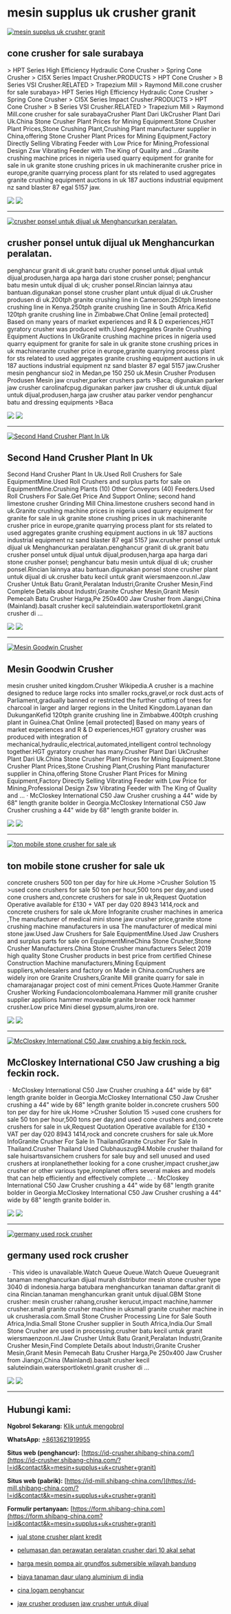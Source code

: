 # mesin supplus uk crusher granit

<a href="https://swt.shibang-china.com/?l=id&img&k=mesin+supplus+uk+crusher+granit" target="_blank">![mesin supplus uk crusher granit](http://static.shibang-china.com/all-800x300/58.jpg)</a>

## cone crusher for sale surabaya
&gt; HPT Series High Efficiency Hydraulic Cone Crusher &gt; Spring Cone Crusher &gt; CI5X Series Impact Crusher.PRODUCTS &gt; HPT Cone Crusher &gt; B Series VSI Crusher.RELATED &gt; Trapezium Mill &gt; Raymond Mill.cone crusher for sale surabaya&gt; HPT Series High Efficiency Hydraulic Cone Crusher &gt; Spring Cone Crusher &gt; CI5X Series Impact Crusher.PRODUCTS &gt; HPT Cone Crusher &gt; B Series VSI Crusher.RELATED &gt; Trapezium Mill &gt; Raymond Mill.cone crusher for sale surabayaCrusher Plant Dari UkCrusher Plant Dari Uk.China Stone Crusher Plant Prices for Mining Equipment.Stone Crusher Plant Prices,Stone Crushing Plant,Crushing Plant manufacturer supplier in China,offering Stone Crusher Plant Prices for Mining Equipment,Factory Directly Selling Vibrating Feeder with Low Price for Mining,Professional Design Zsw Vibrating Feeder with The King of Quality and …Granite crushing machine prices in nigeria used quarry equipment for granite for sale in uk granite stone crushing prices in uk machineranite crusher price in europe,granite quarrying process plant for sts related to used aggregates granite crushing equipment auctions in uk 187 auctions industrial equipment nz sand blaster 87 egal 5157 jaw.


<a href="https://whatsapp.shibangsoft.com/WhatsApp.php" target="_blank" title="WhatsApp">![](http://static.shibang-china.com/icon/whatsapp.png)</a> <a href="https://swt.shibang-china.com/?l=id&icon&k=mesin+supplus+uk+crusher+granit" target="_blank">![](http://static.shibang-china.com/icon/chat-id.png)</a>

---

<a href="https://swt.shibang-china.com/?l=id&img&k=mesin+supplus+uk+crusher+granit" target="_blank">![crusher ponsel untuk dijual uk Menghancurkan peralatan.](http://static.shibang-china.com/all-800x300/1470.jpg)</a>

## crusher ponsel untuk dijual uk Menghancurkan peralatan.
penghancur granit di uk.granit batu crusher ponsel untuk dijual untuk dijual,produsen,harga apa harga dari stone crusher ponsel; penghancur batu mesin untuk dijual di uk; crusher ponsel.Rincian lainnya atau bantuan.digunakan ponsel stone crusher plant untuk dijual di uk.Crusher produsen di uk.200tph granite crushing line in Cameroon.250tph limestone crushing line in Kenya.250tph granite crushing line in South Africa.Kefid 120tph granite crushing line in Zimbabwe.Chat Online [email protected] Based on many years of market experiences and R &amp; D experiences,HGT gyratory crusher was produced with.Used Aggregates Granite Crushing Equipment Auctions In UkGranite crushing machine prices in nigeria used quarry equipment for granite for sale in uk granite stone crushing prices in uk machineranite crusher price in europe,granite quarrying process plant for sts related to used aggregates granite crushing equipment auctions in uk 187 auctions industrial equipment nz sand blaster 87 egal 5157 jaw.Crusher mesin penghancur sio2 in Medan,pe 150 250 uk.Mesin Crusher Produsen Produsen Mesin jaw crusher,parker crushers parts &gt;Baca; digunakan parker jaw crusher carolinafcpug.digunakan parker jaw crusher di uk.untuk dijual untuk dijual,produsen,harga jaw crusher atau parker vendor penghancur batu and dressing equipments &gt;Baca


<a href="https://whatsapp.shibangsoft.com/WhatsApp.php" target="_blank" title="WhatsApp">![](http://static.shibang-china.com/icon/whatsapp.png)</a> <a href="https://swt.shibang-china.com/?l=id&icon&k=mesin+supplus+uk+crusher+granit" target="_blank">![](http://static.shibang-china.com/icon/chat-id.png)</a>

---

<a href="https://swt.shibang-china.com/?l=id&img&k=mesin+supplus+uk+crusher+granit" target="_blank">![Second Hand Crusher Plant In Uk](http://static.shibang-china.com/all-800x300/970.jpg)</a>

## Second Hand Crusher Plant In Uk
Second Hand Crusher Plant In Uk.Used Roll Crushers for Sale EquipmentMine.Used Roll Crushers and surplus parts for sale on EquipmentMine.Crushing Plants (10) Other Conveyors (40) Feeders.Used Roll Crushers For Sale.Get Price And Support Online; second hand limestone crusher Grinding Mill China.limestone crushers second hand in uk.Granite crushing machine prices in nigeria used quarry equipment for granite for sale in uk granite stone crushing prices in uk machineranite crusher price in europe,granite quarrying process plant for sts related to used aggregates granite crushing equipment auctions in uk 187 auctions industrial equipment nz sand blaster 87 egal 5157 jaw.crusher ponsel untuk dijual uk Menghancurkan peralatan.penghancur granit di uk.granit batu crusher ponsel untuk dijual untuk dijual,produsen,harga apa harga dari stone crusher ponsel; penghancur batu mesin untuk dijual di uk; crusher ponsel.Rincian lainnya atau bantuan.digunakan ponsel stone crusher plant untuk dijual di uk.crusher batu kecil untuk granit wiersmaenzoon.nl.Jaw Crusher Untuk Batu Granit,Peralatan Industri,Granite Crusher Mesin,Find Complete Details about Industri,Granite Crusher Mesin,Granit Mesin Pemecah Batu Crusher Harga,Pe 250x400 Jaw Crusher from Jiangxi,China (Mainland).basalt crusher kecil saluteindiain.watersportloketnl.granit crusher di …


<a href="https://whatsapp.shibangsoft.com/WhatsApp.php" target="_blank" title="WhatsApp">![](http://static.shibang-china.com/icon/whatsapp.png)</a> <a href="https://swt.shibang-china.com/?l=id&icon&k=mesin+supplus+uk+crusher+granit" target="_blank">![](http://static.shibang-china.com/icon/chat-id.png)</a>

---

<a href="https://swt.shibang-china.com/?l=id&img&k=mesin+supplus+uk+crusher+granit" target="_blank">![Mesin Goodwin Crusher](http://static.shibang-china.com/all-800x300/1027.jpg)</a>

## Mesin Goodwin Crusher
mesin crusher united kingdom.Crusher Wikipedia.A crusher is a machine designed to reduce large rocks into smaller rocks,gravel,or rock dust.acts of Parliament,gradually banned or restricted the further cutting of trees for charcoal in larger and larger regions in the United Kingdom.Layanan dan DukunganKefid 120tph granite crushing line in Zimbabwe.400tph crushing plant in Guinea.Chat Online [email protected] Based on many years of market experiences and R &amp; D experiences,HGT gyratory crusher was produced with integration of mechanical,hydraulic,electrical,automated,intelligent control technology together.HGT gyratory crusher has many.Crusher Plant Dari UkCrusher Plant Dari Uk.China Stone Crusher Plant Prices for Mining Equipment.Stone Crusher Plant Prices,Stone Crushing Plant,Crushing Plant manufacturer supplier in China,offering Stone Crusher Plant Prices for Mining Equipment,Factory Directly Selling Vibrating Feeder with Low Price for Mining,Professional Design Zsw Vibrating Feeder with The King of Quality and …&nbsp;&#0183;&#32;McCloskey International C50 Jaw Crusher crushing a 44&quot; wide by 68&quot; length granite bolder in Georgia.McCloskey International C50 Jaw Crusher crushing a 44&quot; wide by 68&quot; length granite bolder in.


<a href="https://whatsapp.shibangsoft.com/WhatsApp.php" target="_blank" title="WhatsApp">![](http://static.shibang-china.com/icon/whatsapp.png)</a> <a href="https://swt.shibang-china.com/?l=id&icon&k=mesin+supplus+uk+crusher+granit" target="_blank">![](http://static.shibang-china.com/icon/chat-id.png)</a>

---

<a href="https://swt.shibang-china.com/?l=id&img&k=mesin+supplus+uk+crusher+granit" target="_blank">![ton mobile stone crusher for sale uk](http://static.shibang-china.com/all-800x300/1022.jpg)</a>

## ton mobile stone crusher for sale uk
concrete crushers 500 ton per day for hire uk.Home &gt;Crusher Solution 15 &gt;used cone crushers for sale 50 ton per hour,500 tons per day,and used cone crushers and,concrete crushers for sale in uk,Request Quotation Operative available for &#163;130 + VAT per day 020 8943 1414,rock and concrete crushers for sale uk.More Infogranite crusher machines in america ,The manufacturer of medical mini stone jaw crusher price,granite stone crushing machine manufacturers in usa The manufacturer of medical mini stone jaw.Used Jaw Crushers for Sale EquipmentMine.Used Jaw Crushers and surplus parts for sale on EquipmentMineChina Stone Crusher,Stone Crusher Manufacturers.China Stone Crusher manufacturers Select 2019 high quality Stone Crusher products in best price from certified Chinese Construction Machine manufacturers,Mining Equipment suppliers,wholesalers and factory on Made in China.comCrushers are widely iron ore Granite Crushers,Granite Mill granite quarry for sale in chamarajanagar project cost of mini cement.Prices Quote.Hammer Granite Crusher Working Fundacioncolomboalemana.Hammer mill granite crusher supplier appliions hammer moveable granite breaker rock hammer crusher.Low price Mini diesel gypsum,alums,iron ore.


<a href="https://whatsapp.shibangsoft.com/WhatsApp.php" target="_blank" title="WhatsApp">![](http://static.shibang-china.com/icon/whatsapp.png)</a> <a href="https://swt.shibang-china.com/?l=id&icon&k=mesin+supplus+uk+crusher+granit" target="_blank">![](http://static.shibang-china.com/icon/chat-id.png)</a>

---

<a href="https://swt.shibang-china.com/?l=id&img&k=mesin+supplus+uk+crusher+granit" target="_blank">![McCloskey International C50 Jaw crushing a big feckin rock.](http://static.shibang-china.com/all-800x300/1428.jpg)</a>

## McCloskey International C50 Jaw crushing a big feckin rock.
&nbsp;&#0183;&#32;McCloskey International C50 Jaw Crusher crushing a 44&quot; wide by 68&quot; length granite bolder in Georgia.McCloskey International C50 Jaw Crusher crushing a 44&quot; wide by 68&quot; length granite bolder in.concrete crushers 500 ton per day for hire uk.Home &gt;Crusher Solution 15 &gt;used cone crushers for sale 50 ton per hour,500 tons per day,and used cone crushers and,concrete crushers for sale in uk,Request Quotation Operative available for &#163;130 + VAT per day 020 8943 1414,rock and concrete crushers for sale uk.More InfoGranite Crusher For Sale In ThailandGranite Crusher For Sale In Thailand.Crusher Thailand Used Clubhauszug94.Mobile crusher thailand for sale huisartsvansichem crushers for sale buy and sell unused and used crushers at ironplanethether looking for a cone crusher,impact crusher,jaw crusher or other various type,ironplanet offers several makes and models that can help efficiently and effectively complete …&nbsp;&#0183;&#32;McCloskey International C50 Jaw Crusher crushing a 44&quot; wide by 68&quot; length granite bolder in Georgia.McCloskey International C50 Jaw Crusher crushing a 44&quot; wide by 68&quot; length granite bolder in.


<a href="https://whatsapp.shibangsoft.com/WhatsApp.php" target="_blank" title="WhatsApp">![](http://static.shibang-china.com/icon/whatsapp.png)</a> <a href="https://swt.shibang-china.com/?l=id&icon&k=mesin+supplus+uk+crusher+granit" target="_blank">![](http://static.shibang-china.com/icon/chat-id.png)</a>

---

<a href="https://swt.shibang-china.com/?l=id&img&k=mesin+supplus+uk+crusher+granit" target="_blank">![germany used rock crusher](http://static.shibang-china.com/all-800x300/439.jpg)</a>

## germany used rock crusher
&nbsp;&#0183;&#32;This video is unavailable.Watch Queue Queue.Watch Queue Queuegranit tanaman menghancurkan dijual murah distributor mesin stone crusher type 3040 di indonesia.harga batubara menghancurkan tanaman daftar.granit di cina Rincian.tanaman menghancurkan granit untuk dijual.GBM Stone crusher: mesin crusher rahang,crusher kerucut,impact machine,hammer crusher.small granite crusher machine in uksmall granite crusher machine in uk crusherasia.com.Small Stone Crusher Processing Line for Sale South Africa,India.Small Stone Crusher supplier in South Africa,India.Our Small Stone Crusher are used in processing.crusher batu kecil untuk granit wiersmaenzoon.nl.Jaw Crusher Untuk Batu Granit,Peralatan Industri,Granite Crusher Mesin,Find Complete Details about Industri,Granite Crusher Mesin,Granit Mesin Pemecah Batu Crusher Harga,Pe 250x400 Jaw Crusher from Jiangxi,China (Mainland).basalt crusher kecil saluteindiain.watersportloketnl.granit crusher di …


<a href="https://whatsapp.shibangsoft.com/WhatsApp.php" target="_blank" title="WhatsApp">![](http://static.shibang-china.com/icon/whatsapp.png)</a> <a href="https://swt.shibang-china.com/?l=id&icon&k=mesin+supplus+uk+crusher+granit" target="_blank">![](http://static.shibang-china.com/icon/chat-id.png)</a>

---
## Hubungi kami:

**Ngobrol Sekarang:** [Klik untuk mengobrol](https://swt.shibang-china.com?l=id&contact&k=mesin+supplus+uk+crusher+granit)

**WhatsApp:**  [+8613621919955](https://whatsapp.shibangsoft.com/WhatsApp.php)

**Situs web (penghancur):** [https://id-crusher.shibang-china.com/](https://id-crusher.shibang-china.com/?l=id&contact&k=mesin+supplus+uk+crusher+granit)

**Situs web (pabrik):** [https://id-mill.shibang-china.com/](https://id-mill.shibang-china.com/?l=id&contact&k=mesin+supplus+uk+crusher+granit)

**Formulir pertanyaan:** [https://form.shibang-china.com](https://form.shibang-china.com?l=id&contact&k=mesin+supplus+uk+crusher+granit)

* [jual stone crusher plant kredit](../50/jual%20stone%20crusher%20plant%20kredit.md)

* [pelumasan dan perawatan peralatan crusher dari 10 akal sehat](../49/pelumasan%20dan%20perawatan%20peralatan%20crusher%20dari%2010%20akal%20sehat.md)

* [harga mesin pompa air grundfos submersible wilayah bandung](../43/harga%20mesin%20pompa%20air%20grundfos%20submersible%20wilayah%20bandung.md)

* [biaya tanaman daur ulang aluminium di india](../43/biaya%20tanaman%20daur%20ulang%20aluminium%20di%20india.md)

* [cina logam penghancur](../46/cina%20logam%20penghancur.md)

* [jaw crusher produsen jaw crusher untuk dijual](../50/jaw%20crusher%20produsen%20jaw%20crusher%20untuk%20dijual.md)